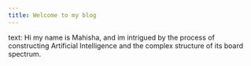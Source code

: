 ```yaml
---
title: Welcome to my blog
---
```

text: Hi my name is Mahisha, and im intrigued by the process of constructing Artificial Intelligence and the complex structure of its board spectrum.
